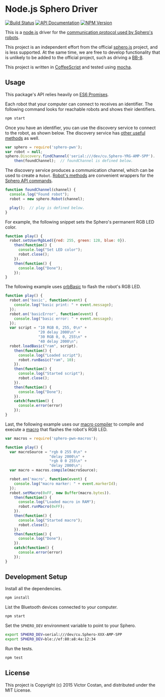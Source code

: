 # Node.js Sphero Driver

[![Build Status](https://travis-ci.org/pwnall/node-sphero-pwn.svg)](https://travis-ci.org/pwnall/node-sphero-pwn)
[![API Documentation](http://img.shields.io/badge/API-Documentation-ff69b4.svg)](http://coffeedoc.info/github/pwnall/node-sphero-pwn)
[![NPM Version](http://img.shields.io/npm/v/sphero-pwn.svg)](https://www.npmjs.org/package/sphero-pwn)

This is a [node.js](http://nodejs.org/) driver for the
[communication protocol used by Sphero's robots](http://sdk.sphero.com/api-reference/api-packet-format/).

This project is an independent effort from the official
[sphero.js](https://github.com/orbotix/sphero.js) project, and is less
supported. At the same time, we are free to develop functionality that is
unlikely to be added to the official project, such as driving a
[BB-8](http://www.sphero.com/starwars).

This project is written in [CoffeeScript](http://coffeescript.org/) and tested
using [mocha](http://visionmedia.github.io/mocha/).


## Usage

This package's API relies heavily on
[ES6 Promises](https://developer.mozilla.org/en-US/docs/Web/JavaScript/Reference/Global_Objects/Promise).

Each robot that your computer can connect to receives an identifier. The
following command looks for reachable robots and shows their identifiers.

```bash
npm start
```

Once you have an identifier, you can use the discovery service to connect to
the robot, as shown below. The discovery service has
[other useful methods](src/discovery.coffee) as well.

```javascript
var sphero = require('sphero-pwn');
var robot = null;
sphero.Discovery.findChannel('serial:///dev/cu.Sphero-YRG-AMP-SPP').
    then(foundChannel);  // foundChannel is defined below.
```

The discovery service produces a communication channel, which can be used to
create a `Robot`. [Robot's methods](src/robot.coffee) are convenient wrappers
for the
[Sphero API commands](http://sdk.sphero.com/api-reference/api-quick-reference/).

```javascript
function foundChannel(channel) {
  console.log("Found robot");
  robot = new sphero.Robot(channel);

  play();  // play is defined below.
}
```

For example, the following snippet sets the Sphero's permanent RGB LED color.

```javascript
function play() {
  robot.setUserRgbLed({red: 255, green: 128, blue: 0}).
    then(function() {
      console.log("Set LED color");
      robot.close();
    }).
    then(function() {
      console.log("Done");
    });
}
```

The following example uses
[orbBasic](http://sdk.sphero.com/robot-languages/orbbasic/) to flash the
robot's RGB LED.

```javascript
function play() {
  robot.on('basic', function(event) {
    console.log("basic print: " + event.message);
  });
  robot.on('basicError', function(event) {
    console.log("basic error: " + event.message);
  });
  var script = "10 RGB 0, 255, 0\n" +
               "20 delay 2000\n" +
               "30 RGB 0, 0, 255\n" +
               "40 delay 2000\n";
  robot.loadBasic("ram", script).
    then(function() {
      console.log("Loaded script");
      robot.runBasic("ram", 10);
    }).
    then(function() {
      console.log("Started script");
      robot.close();
    }).
    then(function() {
      console.log("Done");
    }).
    catch(function() {
      console.error(error)
    });
}
```

Last, the following example uses our
[macro compiler](https://github.com/pwnall/node-sphero-pwn-macros) to compile
and execute a [macro](http://sdk.sphero.com/robot-languages/macros/) that
flashes the robot's RGB LED.

```javascript
var macros = require('sphero-pwn-macros');

function play() {
  var macroSource = "rgb 0 255 0\n" +
                    "delay 2000\n" +
                    "rgb 0 0 255\n" +
                    "delay 2000\n";
  var macro = macros.compile(macroSource);

  robot.on('macro', function(event) {
    console.log("macro marker: " + event.markerId);
  });
  robot.setMacro(0xFF, new Buffer(macro.bytes)).
    then(function() {
      console.log("Loaded macro in RAM");
      robot.runMacro(0xFF);
    }).
    then(function() {
      console.log("Started macro");
      robot.close();
    }).
    then(function() {
      console.log("Done");
    }).
    catch(function() {
      console.error(error)
    });
}
```


## Development Setup

Install all the dependencies.

```bash
npm install
```

List the Bluetooth devices connected to your computer.

```bash
npm start
```

Set the `SPHERO_DEV` environment variable to point to your Sphero.

```bash
export SPHERO_DEV=serial:///dev/cu.Sphero-XXX-AMP-SPP
export SPHERO_DEV=ble://ef:80:a8:4a:12:34
```

Run the tests.

```bash
npm test
```


## License

This project is Copyright (c) 2015 Victor Costan, and distributed under the MIT
License.
